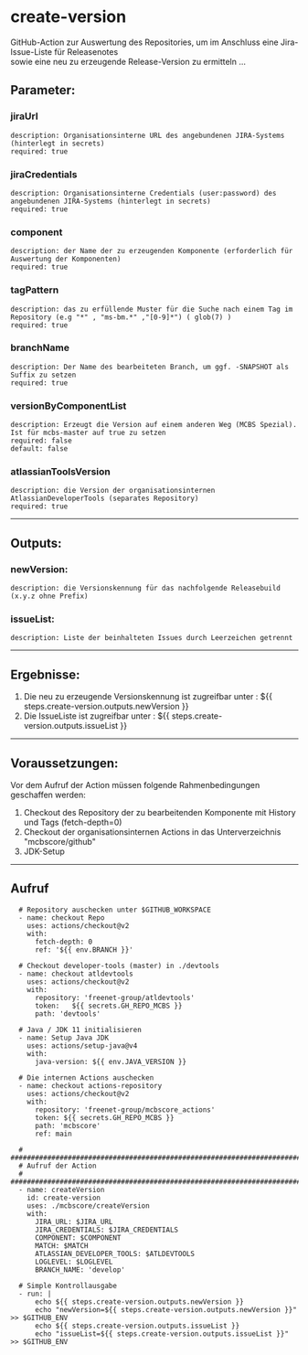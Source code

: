 # create-version

GitHub-Action zur Auswertung des Repositories, um im Anschluss eine Jira-Issue-Liste für Releasenotes  
sowie eine neu zu erzeugende Release-Version zu ermitteln ...

## Parameter:
  ### jiraUrl
    description: Organisationsinterne URL des angebundenen JIRA-Systems (hinterlegt in secrets) 
    required: true
  ### jiraCredentials
    description: Organisationsinterne Credentials (user:password) des angebundenen JIRA-Systems (hinterlegt in secrets)   
    required: true  
  ### component
    description: der Name der zu erzeugenden Komponente (erforderlich für Auswertung der Komponenten)  
    required: true  
  ### tagPattern
    description: das zu erfüllende Muster für die Suche nach einem Tag im Repository (e.g "*" , "ms-bm.*" ,"[0-9]*") ( glob(7) )
    required: true 
  ### branchName
    description: Der Name des bearbeiteten Branch, um ggf. -SNAPSHOT als Suffix zu setzen
    required: true
  ### versionByComponentList
    description: Erzeugt die Version auf einem anderen Weg (MCBS Spezial). Ist für mcbs-master auf true zu setzen
    required: false
    default: false
  ### atlassianToolsVersion
    description: die Version der organisationsinternen AtlassianDeveloperTools (separates Repository)  
    required: true  

---

## Outputs:  
  ### newVersion:  
    description: die Versionskennung für das nachfolgende Releasebuild  (x.y.z ohne Prefix)
  ### issueList:
    description: Liste der beinhalteten Issues durch Leerzeichen getrennt

---

## Ergebnisse:
1. Die neu zu erzeugende Versionskennung ist zugreifbar unter : ${{ steps.create-version.outputs.newVersion }}
2. Die IssueListe ist zugreifbar unter : ${{ steps.create-version.outputs.issueList }}

---

## Voraussetzungen:
Vor dem Aufruf der Action müssen folgende Rahmenbedingungen geschaffen werden:
1. Checkout des Repository der zu bearbeitenden Komponente mit History und Tags (fetch-depth=0)
2. Checkout der organisationsinternen Actions in das Unterverzeichnis "mcbscore/github"
3. JDK-Setup

---

## Aufruf
      # Repository auschecken unter $GITHUB_WORKSPACE
      - name: checkout Repo
        uses: actions/checkout@v2
        with:
          fetch-depth: 0
          ref: '${{ env.BRANCH }}' 
      
      # Checkout developer-tools (master) in ./devtools
      - name: checkout atldevtools
        uses: actions/checkout@v2
        with:
          repository: 'freenet-group/atldevtools'
          token:   ${{ secrets.GH_REPO_MCBS }}
          path: 'devtools'
      
      # Java / JDK 11 initialisieren
      - name: Setup Java JDK
        uses: actions/setup-java@v4
        with:
          java-version: ${{ env.JAVA_VERSION }}
      
      # Die internen Actions auschecken
      - name: checkout actions-repository
        uses: actions/checkout@v2
        with:
          repository: 'freenet-group/mcbscore_actions'
          token: ${{ secrets.GH_REPO_MCBS }}
          path: 'mcbscore'
          ref: main  
      
      # ##################################################################################
      # Aufruf der Action
      # ##################################################################################
      - name: createVersion
        id: create-version
        uses: ./mcbscore/createVersion
        with:
          JIRA_URL: $JIRA_URL
          JIRA_CREDENTIALS: $JIRA_CREDENTIALS
          COMPONENT: $COMPONENT
          MATCH: $MATCH
          ATLASSIAN_DEVELOPER_TOOLS: $ATLDEVTOOLS
          LOGLEVEL: $LOGLEVEL
          BRANCH_NAME: 'develop' 
      
      # Simple Kontrollausgabe
      - run: |
          echo ${{ steps.create-version.outputs.newVersion }}
          echo "newVersion=${{ steps.create-version.outputs.newVersion }}" >> $GITHUB_ENV
          echo ${{ steps.create-version.outputs.issueList }}
          echo "issueList=${{ steps.create-version.outputs.issueList }}" >> $GITHUB_ENV
